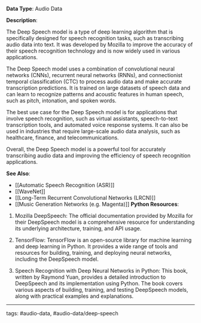 **Data Type**: Audio Data

**Description**:

The Deep Speech model is a type of deep learning algorithm that is specifically designed for speech recognition tasks, such as transcribing audio data into text. It was developed by Mozilla to improve the accuracy of their speech recognition technology and is now widely used in various applications.

The Deep Speech model uses a combination of convolutional neural networks (CNNs), recurrent neural networks (RNNs), and connectionist temporal classification (CTC) to process audio data and make accurate transcription predictions. It is trained on large datasets of speech data and can learn to recognize patterns and acoustic features in human speech, such as pitch, intonation, and spoken words.

The best use case for the Deep Speech model is for applications that involve speech recognition, such as virtual assistants, speech-to-text transcription tools, and automated voice response systems. It can also be used in industries that require large-scale audio data analysis, such as healthcare, finance, and telecommunications.

Overall, the Deep Speech model is a powerful tool for accurately transcribing audio data and improving the efficiency of speech recognition applications.

**See Also**:

- [[Automatic Speech Recognition (ASR)]]
- [[WaveNet]]
- [[Long-Term Recurrent Convolutional Networks (LRCN)]]
- [[Music Generation Networks (e.g. Magenta)]]
**Python Resources**:

1. Mozilla DeepSpeech: The official documentation provided by Mozilla for their DeepSpeech model is a comprehensive resource for understanding its underlying architecture, training, and API usage.

2. TensorFlow: TensorFlow is an open-source library for machine learning and deep learning in Python. It provides a wide range of tools and resources for building, training, and deploying neural networks, including the DeepSpeech model.

3. Speech Recognition with Deep Neural Networks in Python: This book, written by Raymond Yuan, provides a detailed introduction to DeepSpeech and its implementation using Python. The book covers various aspects of building, training, and testing DeepSpeech models, along with practical examples and explanations.


---
tags: #audio-data, #audio-data/deep-speech
